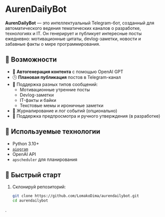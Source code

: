 # AurenDailyBot

**AurenDailyBot** — это интеллектуальный Telegram-бот, созданный для автоматического ведения тематических каналов о разработке, технологиях и IT. Он генерирует и публикует интересные посты ежедневно: мотивационные цитаты, devlog-заметки, новости и забавные факты о мире программирования.

## 🧠 Возможности

- 📅 **Автогенерация контента** с помощью OpenAI GPT
- 🕒 **Плановая публикация** постов в Telegram-канал
- 📌 Поддержка разных типов сообщений:  
  - Мотивационные утренние посты  
  - Devlog-заметки  
  - IT-факты и байки  
  - Текстовые мемы и ироничные заметки
- 🧾 Журналирование и лог событий (опционально)
- 🧪 Поддержка предпросмотра и ручного утверждения (в разработке)

## 🔧 Используемые технологии

- Python 3.10+
- [`aiogram`](https://github.com/aiogram/aiogram)
- OpenAI API
- `apscheduler` для планирования

## 🚀 Быстрый старт

1. Склонируй репозиторий:
   ```bash
   git clone https://github.com/LomakoDima/aurendailybot.git
   cd aurendailybot

.
